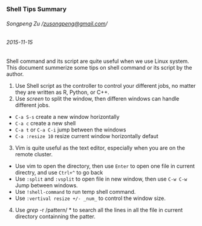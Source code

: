 ### Shell Tips Summary
###### Songpeng Zu /zusongpeng@gmail.com/
###### 2015-11-15

Shell command and its script are quite useful when we use Linux system. This document summerize some tips on shell command or its script by the author.  

1. Use Shell script as the controller to control your different jobs, no matter they are written as R, Python, or C++.  
2. Use _screen_ to split the window, then differen windows can handle different jobs.  
  * ```C-a S-s``` create a new window horizontally
  * ```C-a c``` create a new shell
  * ```C-a t``` or ```C-a C-i``` jump between the windows
  * ```C-a :resize 10``` resize current window horizontally defaut  
3. Vim is quite useful as the text editor, especially when you are on the remote cluster.   
  * Use vim to open the directory, then use ```Enter``` to open one file in current directry, and use ```Ctrl+^``` to go back   
  * Use ```:split``` and ```:vsplit``` to open file in new window, then use ```C-w C-w``` Jump between windows.
  * Use ```!shell-command``` to run temp shell command.
  * Use ```:vertival resize +/- _num_```  to control the window size.
4. Use _grep_ -r /pattern/ * to search all the lines in all the file in current directory containning the patter.  

